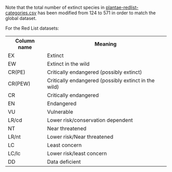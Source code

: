 Note that the total number of extinct species in [plantae-redlist-categories.csv](plantae-redlist-categories.csv) has been modified from 124 to 571 in order to match the global dataset.

For the Red List datasets:
<table>
    <tr>
        <th>Column name</th>
        <th>Meaning</th>
    </tr>
    <tr>
        <td>EX</td>
        <td>Extinct</td>
    </tr>
    <tr>
        <td>EW</td>
        <td>Extinct in the wild</td>
    </tr>
    <tr>
        <td>CR(PE)</td>
        <td>Critically endangered (possibly extinct)</td>
    </tr>
    <tr>
        <td>CR(PEW)</td>
        <td>Critically endangered (possibly extinct in the wild)</td>
    </tr>
    <tr>
        <td>CR</td>
        <td>Critically endangered</td>
    </tr>
    <tr>
        <td>EN</td>
        <td>Endangered</td>
    </tr>
    <tr>
        <td>VU</td>
        <td>Vulnerable</td>
    </tr>
    <tr>
        <td>LR/cd</td>
        <td>Lower risk/conservation dependent</td>
    </tr>
    <tr>
        <td>NT</td>
        <td>Near threatened</td>
    </tr>
    <tr>
        <td>LR/nt</td>
        <td>Lower risk/Near threatened</td>
    </tr>
    <tr>
        <td>LC</td>
        <td>Least concern</td>
    </tr>
    <tr>
        <td>LC/lc</td>
        <td>Lower risk/least concern</td>
    </tr>
    <tr>
        <td>DD</td>
        <td>Data deficient</td>
    </tr>
</table>